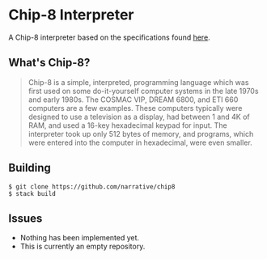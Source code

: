 # Chip-8 Interpreter

A Chip-8 interpreter based on the specifications found [here](http://devernay.free.fr/hacks/chip8/C8TECH10.HTM#1.0).

## What's Chip-8?

> Chip-8 is a simple, interpreted, programming language which was first used on some do-it-yourself computer systems in the late 1970s and early 1980s. The COSMAC VIP, DREAM 6800, and ETI 660 computers are a few examples. These computers typically were designed to use a television as a display, had between 1 and 4K of RAM, and used a 16-key hexadecimal keypad for input. The interpreter took up only 512 bytes of memory, and programs, which were entered into the computer in hexadecimal, were even smaller.

## Building

    $ git clone https://github.com/narrative/chip8
    $ stack build

## Issues

* Nothing has been implemented yet.
* This is currently an empty repository.
